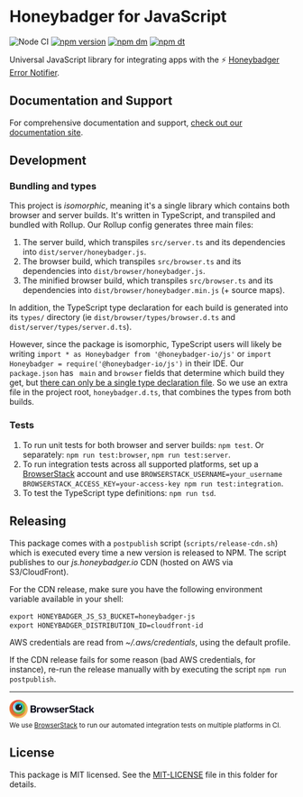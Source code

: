# Honeybadger for JavaScript

![Node CI](https://github.com/honeybadger-io/honeybadger-js/workflows/Node%20CI/badge.svg)
[![npm version](https://badge.fury.io/js/%40honeybadger-io%2Fjs.svg)](https://badge.fury.io/js/%40honeybadger-io%2Fjs)
[![npm dm](https://img.shields.io/npm/dm/@honeybadger-io/js)](https://www.npmjs.com/package/@honeybadger-io/js)
[![npm dt](https://img.shields.io/npm/dt/@honeybadger-io/js)](https://www.npmjs.com/package/@honeybadger-io/js)

Universal JavaScript library for integrating apps with the :zap: [Honeybadger Error Notifier](http://honeybadger.io).

## Documentation and Support

For comprehensive documentation and support, [check out our documentation site](http://docs.honeybadger.io/lib/javascript/index.html).

## Development

### Bundling and types
This project is _isomorphic_, meaning it's a single library which contains both browser and server builds. It's written in TypeScript, and transpiled and bundled with Rollup. Our Rollup config generates three main files:
1. The server build, which transpiles `src/server.ts` and its dependencies into `dist/server/honeybadger.js`.
2. The browser build, which transpiles `src/browser.ts` and its dependencies into `dist/browser/honeybadger.js`.
3. The minified browser build, which transpiles `src/browser.ts` and its dependencies into `dist/browser/honeybadger.min.js` (+ source maps).

In addition, the TypeScript type declaration for each build is generated into its `types/` directory (ie `dist/browser/types/browser.d.ts` and `dist/server/types/server.d.ts`).

However, since the package is isomorphic, TypeScript users will likely be writing `import * as Honeybadger from '@honeybadger-io/js'` or `import Honeybadger = require('@honeybadger-io/js')` in their IDE. Our `package.json` has ` main` and `browser` fields that determine which build they get, but [there can only be a single type declaration file](https://github.com/Microsoft/TypeScript/issues/29128). So we use an extra file in the project root, `honeybadger.d.ts`, that combines the types from both builds.

### Tests
1. To run unit tests for both browser and server builds: `npm test`. Or separately: `npm run test:browser`, `npm run test:server`.
2. To run integration tests across all supported platforms, set up a [BrowserStack](https://www.browserstack.com/)
   account and use `BROWSERSTACK_USERNAME=your_username BROWSERSTACK_ACCESS_KEY=your-access-key npm run test:integration`.
3. To test the TypeScript type definitions: `npm run tsd`.

## Releasing

This package comes with a `postpublish` script (`scripts/release-cdn.sh`) 
which is executed every time a new version is released to NPM.
The script publishes to our *js.honeybadger.io* CDN (hosted on AWS via S3/CloudFront).

For the CDN release, make sure you have the following environment variable
available in your shell:

```
export HONEYBADGER_JS_S3_BUCKET=honeybadger-js
export HONEYBADGER_DISTRIBUTION_ID=cloudfront-id
```

AWS credentials are read from *~/.aws/credentials*, using the default profile.

If the CDN release fails for some reason (bad AWS credentials, for instance),
re-run the release manually with by executing the script `npm run postpublish`.


---
<p><a href="https://www.browserstack.com/"><img src="./browserstack-logo.png" width="150"></a><br>
 <small>We use <a href="https://www.browserstack.com/">BrowserStack</a> to run our automated integration tests on multiple platforms in CI.</small></p>

## License

This package is MIT licensed. See the [MIT-LICENSE](./MIT-LICENSE) file in this folder for details.

